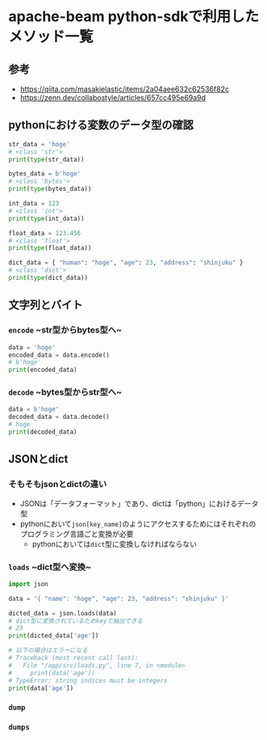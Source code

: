 # apache-beam python-sdkで利用したメソッド一覧
## 参考
- https://qiita.com/masakielastic/items/2a04aee632c62536f82c
- https://zenn.dev/collabostyle/articles/657cc495e69a9d

## pythonにおける変数のデータ型の確認
```python
str_data = 'hoge'
# <class 'str'>
print(type(str_data))

bytes_data = b'hoge'
# <class 'bytes'>
print(type(bytes_data))

int_data = 123
# <class 'int'>
print(type(int_data))

float_data = 123.456
# <class 'float'>
print(type(float_data))

dict_data = { "human": "hoge", "age": 23, "address": "shinjuku" }
# <class 'dict'>
print(type(dict_data))
```

## 文字列とバイト
### `encode` ~str型からbytes型へ~
```python
data = 'hoge'
encoded_data = data.encode()
# b'hoge'
print(encoded_data)
```

### `decode` ~bytes型からstr型へ~
```python
data = b'hoge'
decoded_data = data.decode()
# hoge
print(decoded_data)
```


## JSONとdict
### そもそもjsonとdictの違い
- JSONは「データフォーマット」であり、dictは「python」におけるデータ型
- pythonにおいて`json[key_name]`のようにアクセスするためにはそれぞれのプログラミング言語ごと変換が必要
  - pythonにおいては`dict`型に変換しなければならない

### `loads` ~dict型へ変換~
```python
import json

data = '{ "name": "hoge", "age": 23, "address": "shinjuku" }'

dicted_data = json.loads(data)
# dict型に変換されているためkeyで抽出できる
# 23
print(dicted_data['age'])

# 以下の場合はエラーになる
# Traceback (most recent call last):
#   File "/app/src/loads.py", line 7, in <module>
#     print(data['age'])
# TypeError: string indices must be integers
print(data['age'])
```

### `dump` 


### `dumps`


